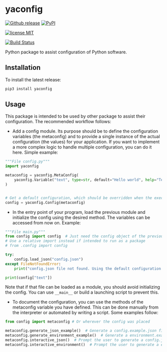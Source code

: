 # yaconfig

[![Github release](https://img.shields.io/github/release/dih5/yaconfig.svg)](https://github.com/dih5/yaconfig/releases/latest)
[![PyPI](https://img.shields.io/pypi/v/yaconfig.svg)](https://pypi.python.org/pypi/yaconfig)

[![license MIT](https://img.shields.io/badge/license-MIT-blue.svg)](https://raw.githubusercontent.com/Dih5/yaconfig/master/LICENSE.txt)

[![Build Status](https://travis-ci.org/Dih5/yaconfig.svg?branch=master)](https://travis-ci.org/Dih5/yaconfig)

Python package to assist configuration of Python software.


## Installation
To install the latest release:
```bash
pip3 install yaconfig
```

## Usage
This package is intended to be used by other package to assist their configuration. The recommended workflow follows:
- Add a config module. Its purpose should be to define the configuration variables (the metaconfig) and to provide a
single instance of the actual configuration (the values) for your application. If you want to implement a more complex
logic to handle multiple configuration, you can do it here. Simple example:
```python
"""File config.py"""
import yaconfig

metaconfig = yaconfig.MetaConfig(
    yaconfig.Variable("text", type=str, default="Hello world", help="Text to output")
)


# Get a default configuration, which should be overridden when the execution starts
config = yaconfig.Config(metaconfig)
```

- In the entry point of your program, load the previous module and initialize the config using the desired method.
The variables can be accessed from now on. Example:
```python
"""File main.py"""
from config import config  # Just need the config object of the previous module
# Use a relative import instead if intended to run as a package
# from .config import config

try:
    config.load_json("config.json")
except FileNotFoundError:
    print("config.json file not found. Using the default configuration instead.")

print(config["text"])
```
Note that if that file can be loaded as a module, you should avoid initializing the config. You can use ```__main__``` or
build a launching script to prevent this.

- To document the configuration, you can use the methods of the metaconfig variable you have defined. This can be done
manually from the interpreter or automated by writing a script. Some examples follow:
```python
from config import metaconfig # Or wherever the config was placed

metaconfig.generate_json_example()  # Generate a config.example.json file
metaconfig.generate_environment_example()  # Generate a environment.example.sh file
metaconfig.interactive_json()  # Prompt the user to generate a config.json file
metaconfig.interactive_environment()  # Prompt the user to generate a environment.sh file
```
